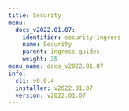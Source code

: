 ```yaml
---
title: Security
menu:
  docs_v2022.01.07:
    identifier: security-ingress
    name: Security
    parent: ingress-guides
    weight: 35
menu_name: docs_v2022.01.07
info:
  cli: v0.0.4
  installer: v2022.01.07
  version: v2022.01.07
---
```


